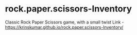 # rock.paper.scissors-Inventory
Classic Rock Paper Scissors game, with a small twist
Link - https://krinskumar.github.io/rock.paper.scissors-Inventory/
